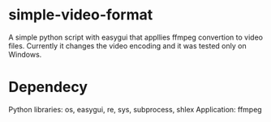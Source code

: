 # simple-video-format
A simple python script with easygui that appllies ffmpeg convertion to video files. Currently it changes the video encoding and it was tested only on Windows.

# Dependecy
Python libraries: os, easygui,  re, sys, subprocess, shlex
Application: ffmpeg
